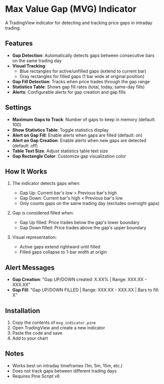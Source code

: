 # Max Value Gap (MVG) Indicator

A TradingView indicator for detecting and tracking price gaps in intraday trading.

## Features

- **Gap Detection**: Automatically detects gaps between consecutive bars on the same trading day
- **Visual Tracking**: 
  - Blue rectangles for active/unfilled gaps (extend to current bar)
  - Gray rectangles for filled gaps (1 bar wide at original position)
- **Gap Fill Detection**: Tracks when price trades through the gap range
- **Statistics Table**: Shows gap fill rates (total, today, same-day fills)
- **Alerts**: Configurable alerts for gap creation and gap fills

## Settings

- **Maximum Gaps to Track**: Number of gaps to keep in memory (default: 100)
- **Show Statistics Table**: Toggle statistics display
- **Alert on Gap Fill**: Enable alerts when gaps are filled (default: on)
- **Alert on Gap Creation**: Enable alerts when new gaps are detected (default: off)
- **Table Text Size**: Adjust statistics table text size
- **Gap Rectangle Color**: Customize gap visualization color

## How It Works

1. The indicator detects gaps when:
   - Gap Up: Current bar's low > Previous bar's high
   - Gap Down: Current bar's high < Previous bar's low
   - Only counts gaps on the same trading day (excludes overnight gaps)

2. Gap is considered filled when:
   - Gap Up filled: Price trades below the gap's lower boundary
   - Gap Down filled: Price trades above the gap's upper boundary

3. Visual representation:
   - Active gaps extend rightward until filled
   - Filled gaps collapse to 1-bar width at origin

## Alert Messages

- **Gap Creation**: "Gap UP/DOWN created: X.XX% | Range: XXX.XX - XXX.XX"
- **Gap Fill**: "Gap UP/DOWN FILLED | Range: XXX.XX - XXX.XX | Bars to fill: X"

## Installation

1. Copy the contents of `mvg_indicator.pine`
2. Open TradingView and create a new indicator
3. Paste the code and save
4. Add to your chart

## Notes

- Works best on intraday timeframes (1m, 5m, 15m, etc.)
- Does not track gaps between different trading days
- Requires Pine Script v6

